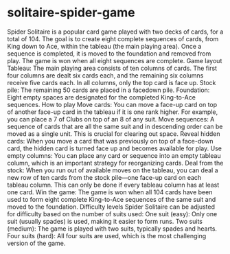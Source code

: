 # solitaire-spider-game
Spider Solitaire is a popular card game played with two decks of cards, for a total of 104. The goal is to create eight complete sequences of cards, from King down to Ace, within the tableau (the main playing area). Once a sequence is completed, it is moved to the foundation and removed from play. The game is won when all eight sequences are complete. 
Game layout
Tableau: The main playing area consists of ten columns of cards. The first four columns are dealt six cards each, and the remaining six columns receive five cards each. In all columns, only the top card is face up.
Stock pile: The remaining 50 cards are placed in a facedown pile.
Foundation: Eight empty spaces are designated for the completed King-to-Ace sequences. 
How to play
Move cards: You can move a face-up card on top of another face-up card in the tableau if it is one rank higher. For example, you can place a 7 of Clubs on top of an 8 of any suit.
Move sequences: A sequence of cards that are all the same suit and in descending order can be moved as a single unit. This is crucial for clearing out space.
Reveal hidden cards: When you move a card that was previously on top of a face-down card, the hidden card is turned face up and becomes available for play.
Use empty columns: You can place any card or sequence into an empty tableau column, which is an important strategy for reorganizing cards.
Deal from the stock: When you run out of available moves on the tableau, you can deal a new row of ten cards from the stock pile—one face-up card on each tableau column. This can only be done if every tableau column has at least one card.
Win the game: The game is won when all 104 cards have been used to form eight complete King-to-Ace sequences of the same suit and moved to the foundation. 
Difficulty levels
Spider Solitaire can be adjusted for difficulty based on the number of suits used: 
One suit (easy): Only one suit (usually spades) is used, making it easier to form runs.
Two suits (medium): The game is played with two suits, typically spades and hearts.
Four suits (hard): All four suits are used, which is the most challenging version of the game. 
